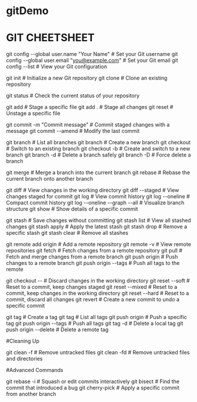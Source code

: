 # gitDemo

# GIT CHEETSHEET

git config --global user.name "Your Name"        # Set your Git username
git config --global user.email "you@example.com" # Set your Git email
git config --list                                # View your Git configuration


git init                                        # Initialize a new Git repository
git clone <repository-url>                      # Clone an existing repository

git status                                      # Check the current status of your repository

git add <file>                                  # Stage a specific file
git add .                                       # Stage all changes
git reset <file>                                # Unstage a specific file

git commit -m "Commit message"                 # Commit staged changes with a message
git commit --amend                             # Modify the last commit

git branch                                      # List all branches
git branch <branch-name>                        # Create a new branch
git checkout <branch-name>                      # Switch to an existing branch
git checkout -b <branch-name>                   # Create and switch to a new branch
git branch -d <branch-name>                     # Delete a branch safely
git branch -D <branch-name>                     # Force delete a branch

git merge <branch-name>                         # Merge a branch into the current branch
git rebase <branch-name>                        # Rebase the current branch onto another branch

git diff                                        # View changes in the working directory
git diff --staged                               # View changes staged for commit
git log                                         # View commit history
git log --oneline                               # Compact commit history
git log --oneline --graph --all                 # Visualize branch structure
git show <commit-hash>                          # Show details of a specific commit

git stash                                       # Save changes without committing
git stash list                                  # View all stashed changes
git stash apply                                 # Apply the latest stash
git stash drop                                  # Remove a specific stash
git stash clear                                 # Remove all stashes

git remote add origin <repository-url>          # Add a remote repository
git remote -v                                   # View remote repositories
git fetch                                       # Fetch changes from a remote repository
git pull                                        # Fetch and merge changes from a remote branch
git push origin <branch-name>                   # Push changes to a remote branch
git push origin --tags                          # Push all tags to the remote

git checkout -- <file>                          # Discard changes in the working directory
git reset --soft <commit-hash>                  # Reset to a commit, keep changes staged
git reset --mixed <commit-hash>                 # Reset to a commit, keep changes in the working directory
git reset --hard <commit-hash>                  # Reset to a commit, discard all changes
git revert <commit-hash>                        # Create a new commit to undo a specific commit

git tag <tag-name>                              # Create a tag
git tag                                         # List all tags
git push origin <tag-name>                      # Push a specific tag
git push origin --tags                          # Push all tags
git tag -d <tag-name>                           # Delete a local tag
git push origin --delete <tag-name>             # Delete a remote tag


#Cleaning Up

git clean -f                                    # Remove untracked files
git clean -fd                                   # Remove untracked files and directories

#Advanced Commands

git rebase -i <commit-hash>                     # Squash or edit commits interactively
git bisect                                      # Find the commit that introduced a bug
git cherry-pick <commit-hash>                   # Apply a specific commit from another branch